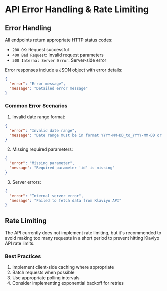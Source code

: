 # API Error Handling & Rate Limiting

## Error Handling

All endpoints return appropriate HTTP status codes:

- `200 OK`: Request successful
- `400 Bad Request`: Invalid request parameters
- `500 Internal Server Error`: Server-side error

Error responses include a JSON object with error details:

```json
{
  "error": "Error message",
  "message": "Detailed error message"
}
```

### Common Error Scenarios

1. Invalid date range format:
```json
{
  "error": "Invalid date range",
  "message": "Date range must be in format YYYY-MM-DD_to_YYYY-MM-DD or a predefined range"
}
```

2. Missing required parameters:
```json
{
  "error": "Missing parameter",
  "message": "Required parameter 'id' is missing"
}
```

3. Server errors:
```json
{
  "error": "Internal server error",
  "message": "Failed to fetch data from Klaviyo API"
}
```

## Rate Limiting

The API currently does not implement rate limiting, but it's recommended to avoid making too many requests in a short period to prevent hitting Klaviyo API rate limits.

### Best Practices

1. Implement client-side caching where appropriate
2. Batch requests when possible
3. Use appropriate polling intervals
4. Consider implementing exponential backoff for retries
